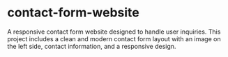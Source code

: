 # contact-form-website
A responsive contact form website designed to handle user inquiries. This project includes a clean and modern contact form layout with an image on the left side, contact information, and a responsive design.
